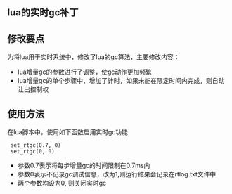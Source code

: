 lua的实时gc补丁
----
## 修改要点
为将lua用于实时系统中，修改了lua的gc算法，主要修改内容：
- lua增量gc的参数进行了调整，使gc动作更加频繁
- lua增量gc的单个步骤中，增加了计时，如果未能在限定时间内完成，则自动让出控制权
## 使用方法
在lua脚本中，使用如下函数启用实时gc功能
```
 set_rtgc(0.7, 0)
 set_rtgc(0, 0)
```
- 参数0.7表示将每步增量gc的时间限制在0.7ms内
- 参数0表示不记录gc调试信息，改为1,则运行结果会记录在rtlog.txt文件中
- 两个参数均设为0, 则关闭实时gc 
